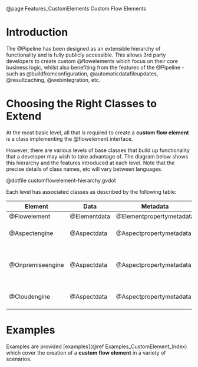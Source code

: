 @page Features_CustomElements Custom Flow Elements

# Introduction

The @Pipeline has been designed as an extensible hierarchy of functionality and is fully
publicly accessible. This allows 3rd party developers to create custom @flowelements which
focus on their core business logic, whilst also benefiting from the features of the @Pipeline - such as
@buildfromconfiguration, @automaticdatafileupdates, @resultcaching, @webintegration, etc.

# Choosing the Right Classes to Extend

At the most basic level, all that is required to create a **custom flow element** is a class 
implementing the @flowelement interface.

However, there are various levels of base classes that build up functionality that a 
developer may wish to take advantage of.
The diagram below shows this hierarchy and the features introduced at each level. Note that
the precise details of class names, etc will vary between languages.

@dotfile customflowelement-hierarchy.gvdot


Each level has associated classes as described by the following table:

| Element | Data | Metadata | Builder |
|---|---|---|---| 
|@Flowelement|@Elementdata|@Elementpropertymetadata|N/A|
|@Aspectengine|@Aspectdata|@Aspectpropertymetadata|Aspect engine builder|
|@Onpremiseengine|@Aspectdata|@Aspectpropertymetadata|On-premise aspect engine builder|
|@Cloudengine|@Aspectdata|@Aspectpropertymetadata|Cloud engine builder|


# Examples

Examples are provided [examples](@ref Examples_CustomElement_Index) which cover the creation of a 
**custom flow element** in a variety of scenarios.


